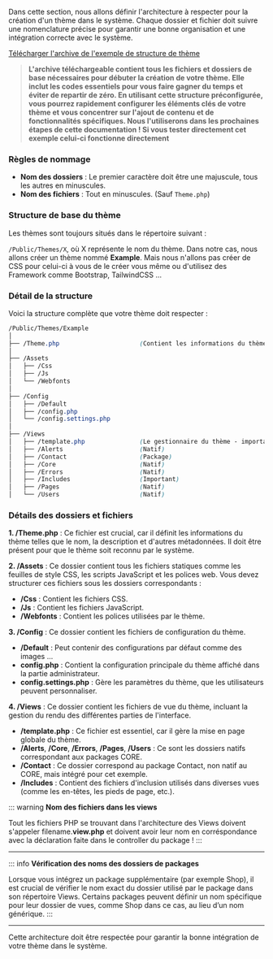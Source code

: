 Dans cette section, nous allons définir l'architecture à respecter pour la création d'un thème dans le système. Chaque dossier et fichier doit suivre une nomenclature précise pour garantir une bonne organisation et une intégration correcte avec le système.

[Télécharger l'archive de l'exemple de structure de thème](Assets/Zip/Example-Theme.zip)

> **L'archive téléchargeable contient tous les fichiers et dossiers de base nécessaires pour débuter la création de votre thème. Elle inclut les codes essentiels pour vous faire gagner du temps et éviter de repartir de zéro. En utilisant cette structure préconfigurée, vous pourrez rapidement configurer les éléments clés de votre thème et vous concentrer sur l'ajout de contenu et de fonctionnalités spécifiques.
Nous l'utiliserons dans les prochaines étapes de cette documentation !
> Si vous tester directement cet exemple celui-ci fonctionne directement**

### Règles de nommage
- **Nom des dossiers** : Le premier caractère doit être une majuscule, tous les autres en minuscules.
- **Nom des fichiers** : Tout en minuscules. (Sauf `Theme.php`)

### Structure de base du thème
Les thèmes sont toujours situés dans le répertoire suivant :

`/Public/Themes/X`, où X représente le nom du thème. Dans notre cas, nous allons créer un thème nommé **Example**.
Mais nous n'allons pas créer de CSS pour celui-ci à vous de le créer vous même ou d'utilisez des Framework comme Bootstrap, TailwindCSS ...
### Détail de la structure
Voici la structure complète que votre thème doit respecter :

```scss
/Public/Themes/Example
│
├── /Theme.php                      (Contient les informations du thème - important)
│
├── /Assets
│   ├── /Css
│   ├── /Js
│   └── /Webfonts
│
├── /Config
│   ├── /Default
│   ├── /config.php
│   └── /config.settings.php
│
├── /Views
│   ├── /template.php               (Le gestionnaire du thème - important)
│   ├── /Alerts                     (Natif)
│   ├── /Contact                    (Package)
│   ├── /Core                       (Natif)
│   ├── /Errors                     (Natif)
│   ├── /Includes                   (Important)
│   ├── /Pages                      (Natif)
│   └── /Users                      (Natif)
```

### Détails des dossiers et fichiers
**1. /Theme.php** : Ce fichier est crucial, car il définit les informations du thème telles que le nom, la description et d'autres métadonnées. Il doit être présent pour que le thème soit reconnu par le système.

**2. /Assets** : Ce dossier contient tous les fichiers statiques comme les feuilles de style CSS, les scripts JavaScript et les polices web. Vous devez structurer ces fichiers sous les dossiers correspondants :
- **/Css** : Contient les fichiers CSS.
- **/Js** : Contient les fichiers JavaScript.
- **/Webfonts** : Contient les polices utilisées par le thème.

**3. /Config** : Ce dossier contient les fichiers de configuration du thème.
- **/Default** : Peut contenir des configurations par défaut comme des images ...
- **config.php** : Contient la configuration principale du thème affiché dans la partie administrateur.
- **config.settings.php** : Gère les paramètres du thème, que les utilisateurs peuvent personnaliser.

**4. /Views** : Ce dossier contient les fichiers de vue du thème, incluant la gestion du rendu des différentes parties de l'interface.
- **/template.php** : Ce fichier est essentiel, car il gère la mise en page globale du thème.
- **/Alerts**, **/Core**, **/Errors**, **/Pages**, **/Users** : Ce sont les dossiers natifs correspondant aux packages CORE.
- **/Contact** : Ce dossier correspond au package Contact, non natif au CORE, mais intégré pour cet exemple.
- **/Includes** : Contient des fichiers d'inclusion utilisés dans diverses vues (comme les en-têtes, les pieds de page, etc.).
  
::: warning
**Nom des fichiers dans les views**

Tout les fichiers PHP se trouvant dans l'architecture des Views doivent s'appeler filename.**view.php** et doivent avoir leur nom en corréspondance avec la déclaration faite dans le controller du package !
:::

---
::: info
**Vérification des noms des dossiers de packages**

Lorsque vous intégrez un package supplémentaire (par exemple Shop), il est crucial de vérifier le nom exact du dossier utilisé par le package dans son répertoire Views. Certains packages peuvent définir un nom spécifique pour leur dossier de vues, comme Shop dans ce cas, au lieu d’un nom générique.
:::

---
Cette architecture doit être respectée pour garantir la bonne intégration de votre thème dans le système.